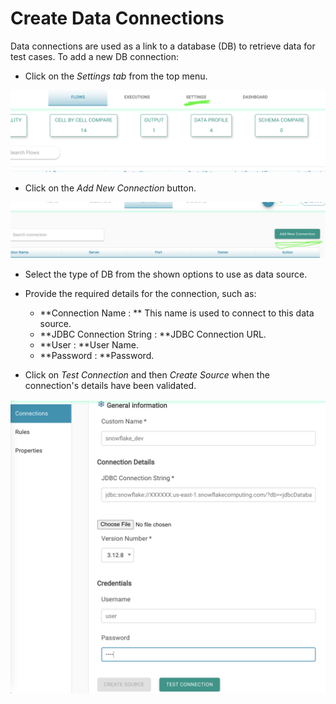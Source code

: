 # Create Data Connections

Data connections are used as a link to a database (DB) to retrieve data for test cases. To add a new DB connection:

* Click on the _Settings tab_ from the top menu.

![](../../../.gitbook/assets/screen-shot-2021-02-19-at-11.22.51-pm.png)



* Click on the _Add New Connection_ button.

![](../../../.gitbook/assets/screen-shot-2021-02-19-at-11.24.28-pm.png)

* Select the type of DB from the shown options to use as data source.
*   Provide the required details for the connection, such as:

    * **Connection Name : ** This name is used to connect to this data source.
    * **JDBC Connection String : **JDBC Connection URL.
    * **User : **User Name.
    * **Password : **Password.


* Click on _Test Connection_ and then _Create Source_ when the connection's details have been validated.

![Adding a new Connection](../../../.gitbook/assets/screen-shot-2021-02-19-at-11.27.03-pm.png)





